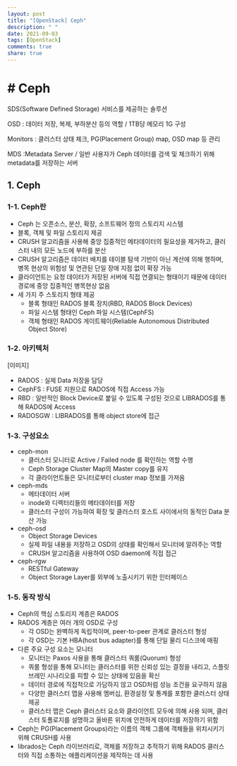 ```yaml
---
layout: post
title: "[OpenStack] Ceph"
description: " "
date: 2021-09-03
tags: [OpenStack]
comments: true
share: true
---
```


# # Ceph

SDS(Software Defined Storage) 서비스를 제공하는 솔루션

OSD : 데이터 저장, 복제, 부하분산 등의 역할 / 1TB당 메모리 1G 구성

Monitors : 클러스터 상태 체크, PG(Placement Group) map, OSD map 등 관리

MDS  :Metadata Server / 일반 사용자가 Ceph 데이터를 검색 및 체크하기 위해 metadata를 저장하는 서버



## 1. Ceph

### 1-1. Ceph란

- Ceph 는 오픈소스, 분산, 확장, 소프트웨어 정의 스토리지 시스템
- 블록, 객체 및 파일 스토리지 제공
- CRUSH 알고리즘을 사용해 중앙 집중적인 메타데이터의 필요성을 제거하고, 클러스터 내의 모든 노드에 부하를 분산
- CRUSH 알고리즘은 데이터 배치를 테이블 탐색 기반이 아닌 계산에 의해 행하며, 병목 현상의 위험성 및 연관된 단일 장애 지점 없이 확장 가능
- 클라이언트는 요청 데이터가 저장된 서버에 직접 연결되는 형태이기 때문에 데이터 경로에 중앙 집중적인 병목현상 없음
- 세 가지 주 스토리지 형태 제공
  - 블록 형태인 RADOS 블록 장치(RBD, RADOS Block Devices)
  - 파일 시스템 형태인 Ceph 파일 시스템(CephFS)
  - 객체 형태인 RADOS 게이트웨이(Reliable Autonomous Distributed Object Store)

### 1-2. 아키텍처

[이미지]

- RADOS : 실제 Data 저장을 담당
- CephFS : FUSE 지원으로 RADOS에 직접 Access 가능
- RBD : 일반적인 Block Device로 붙일 수 있도록 구성된 것으로 LIBRADOS를 통해 RADOS에 Access
- RADOSGW : LIBRADOS를 통해 object store에 접근

### 1-3. 구성요소

- ceph-mon
  - 클러스터 모니터로 Active / Failed node 를 확인하는 역할 수행
  - Ceph Storage Cluster Map의 Master copy를 유지
  - 각 클라이언트들은 모니터로부터 cluster map 정보를 가져옴
- ceph-mds
  - 메타데이터 서버
  - inode와 디렉터리들의 메타데이터를 저장
  - 클러스터 구성이 가능하여 확장 및 클러스터 호스트 사이에서의 동적인 Data 분산 가능
- ceph-osd
  - Object Storage Devices
  - 실제 파일 내용을 저장하고 OSD의 상태를 확인해서 모니터에 알려주는 역할
  - CRUSH 알고리즘을 사용하여 OSD daemon에 직접 접근
- ceph-rgw
  - RESTful Gateway
  - Object Storage Layer를 외부에 노출시키기 위한 인터페이스











### 1-5. 동작 방식

- Ceph의 핵심 스토리지 계층은 RADOS
- RADOS 계층은 여러 개의 OSD로 구성
  - 각 OSD는 완벽하게 독립적이며, peer-to-peer 관계로 클러스터 형성
  - 각 OSD는 기본 HBA(host bus adapter)를 통해 단일 물리 디스크에 매핑
- 다른 주요 구성 요소는 모니터
  - 모니터는 Paxos 사용을 통해 클러스터 쿼룸(Quorum) 형성
  - 쿼룸 형성을 통해 모니터는 클러스터를 위한 신뢰성 있는 결정을 내리고, 스플릿 브레인 시나리오를 피할 수 있는 상태에 있음을 확신
  - 데이터 경로에 직접적으로 가담하지 않고 OSD처럼 성능 조건을 요구하지 않음
  - 다양한 클러스터 맵을 사용해 멤버십, 환경설정 및 통계를 포함한 클러스터 상태 제공
  - 클러스터 맵은 Ceph 클러스터 요소와 클라이언트 모두에 의해 사용 되며, 클러스터 토폴로지를 설명하고 올바른 위치에 안전하게 데이터를 저장하기 위함
- Ceph는 PG(Placement Groups)라는 이름의 객체 그룹에 객체들을 위치시키기 위해 CRUSH를 사용
- librados는 Ceph 라이브러리로, 객체를 저장하고 추적하기 위해 RADOS 클러스터와 직접 소통하는 애플리케이션을 제작하는 데 사용



 

